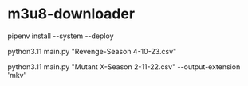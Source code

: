# m3u8-downloader
pipenv install --system --deploy

python3.11 main.py "Revenge-Season 4-10-23.csv"

python3.11 main.py "Mutant X-Season 2-11-22.csv" --output-extension 'mkv'